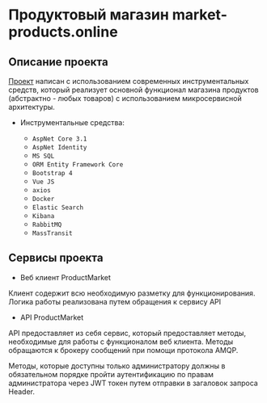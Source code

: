# Продуктовый магазин market-products.online

Описание проекта
-----------------------------------

[Проект](https://market-products.online)  написан с использованием современных инструментальных средств, который реализует основной функционал магазина продуктов (абстрактно - любых товаров) с использованием микросервисной архитектуры.

+ Инструментальные средства:
            
  + `AspNet Core 3.1`
  + `AspNet Identity`  
  + `MS SQL`
  + `ORM Entity Framework Core`
  + `Bootstrap 4`
  + `Vue JS`
  + `axios`
  + `Docker`
  + `Elastic Search`
  + `Kibana` 
  + `RabbitMQ`
  + `MassTransit` 

Сервисы проекта
-----------------------------------

+ Веб клиент ProductMarket

Клиент содержит всю необходимую разметку для функционирования. Логика работы реализована путем обращения к сервису API

+ API ProductMarket

API предоставляет из себя сервис, который предоставляет методы, необходимые для работы с функционалом веб клиента. Методы обращаются к брокеру сообщений при помощи протокола AMQP.

Методы, которые доступны только администратору должны в обязательном порядке пройти аутентификацию по правам администратора через JWT токен путем отправки в загаловок запроса Header.


